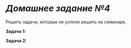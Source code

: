 # *Домашнее задание №4* #
Решить задачи, которые не успели решить на семинаре.

**Задача 1:**


**Задача 2:**
